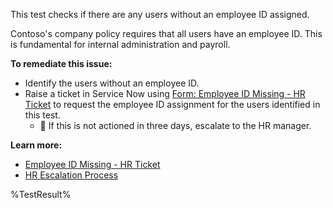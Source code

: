 This test checks if there are any users without an employee ID assigned.

Contoso's company policy requires that all users have an employee ID. This is fundamental for internal administration and payroll.

**To remediate this issue:**

- Identify the users without an employee ID.
- Raise a ticket in Service Now using [Form: Employee ID Missing - HR Ticket](https://contoso.service-now.com/employeeidmissing) to request the employee ID assignment for the users identified in this test.
  - 🔺 If this is not actioned in three days, escalate to the HR manager.

**Learn more:**

- [Employee ID Missing - HR Ticket](https://contoso.service-now.com/employeeidmissing)
- [HR Escalation Process](https://contoso.service-now.com/hrescalation)

<!--- Results --->
%TestResult%
